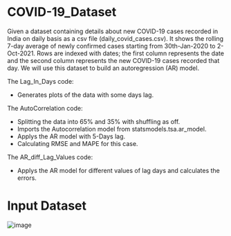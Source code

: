 # COVID-19_Dataset

Given a dataset containing details about new COVID-19 cases recorded in India on daily
basis as a csv file (daily_covid_cases.csv). It shows the rolling 7-day average of newly
confirmed cases starting from 30th-Jan-2020 to 2-Oct-2021. Rows are indexed with dates; the first
column represents the date and the second column represents the new COVID-19 cases recorded
that day. We will use this dataset to build an autoregression (AR) model.

The Lag_In_Days code:
* Generates plots of the data with some days lag.

The AutoCorrelation code:
* Splitting the data into 65% and 35% with shuffling as off.
* Imports the Autocorrelation model from statsmodels.tsa.ar_model.
* Applys the AR model with 5-Days lag.
* Calculating RMSE and MAPE for this case.

The AR_diff_Lag_Values code:
* Applys the AR model for different values of lag days and calculates the errors.

# Input Dataset

![image](https://user-images.githubusercontent.com/119813195/228895308-59ea1cd3-da5c-4a55-9c4d-7b632c6f232d.png)
